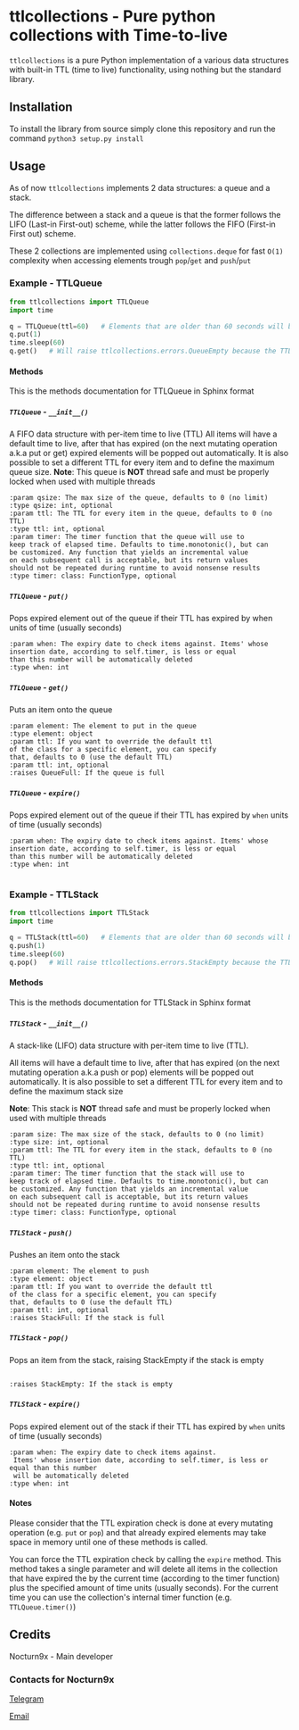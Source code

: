 # ttlcollections - Pure python collections with Time-to-live

`ttlcollections` is a pure Python implementation of a various data structures with built-in TTL (time to live) functionality, using nothing but the standard library.


## Installation

To install the library from source simply clone this repository and run the command `python3 setup.py install`

## Usage

As of now `ttlcollections` implements 2 data structures: a queue and a stack.

The difference between a stack and a queue is that the former follows the LIFO (Last-in First-out) scheme, while the latter follows the FIFO (First-in First out) scheme.

These 2 collections are implemented using `collections.deque` for fast `O(1)` complexity when accessing elements trough `pop`/`get` and `push`/`put`


### Example - TTLQueue

```python
from ttlcollections import TTLQueue
import time

q = TTLQueue(ttl=60)   # Elements that are older than 60 seconds will be deleted
q.put(1)
time.sleep(60)
q.get()   # Will raise ttlcollections.errors.QueueEmpty because the TTL for 1 has expired

```

#### Methods

This is the methods documentation for TTLQueue in Sphinx format

##### `TTLQueue` - `__init__()`

A FIFO data structure with per-item time to live (TTL)
All items will have a default time to live, after that has
expired (on the next mutating operation a.k.a put or get)
expired elements will be popped out automatically.
It is also possible to set a different TTL for every item and to
define the maximum queue size.
__Note__: This queue is __NOT__ thread safe and must be properly locked
when used with multiple threads


```
:param qsize: The max size of the queue, defaults to 0 (no limit)
:type qsize: int, optional
:param ttl: The TTL for every item in the queue, defaults to 0 (no TTL)
:type ttl: int, optional
:param timer: The timer function that the queue will use to
keep track of elapsed time. Defaults to time.monotonic(), but can
be customized. Any function that yields an incremental value
on each subsequent call is acceptable, but its return values
should not be repeated during runtime to avoid nonsense results
:type timer: class: FunctionType, optional
```

##### `TTLQueue` - `put()`

Pops expired element out of the queue if their TTL has expired by when units of time (usually seconds)

```
:param when: The expiry date to check items against. Items' whose
insertion date, according to self.timer, is less or equal
than this number will be automatically deleted
:type when: int
```

##### `TTLQueue` - `get()`
Puts an item onto the queue

```
:param element: The element to put in the queue
:type element: object
:param ttl: If you want to override the default ttl
of the class for a specific element, you can specify
that, defaults to 0 (use the default TTL)
:param ttl: int, optional
:raises QueueFull: If the queue is full
```

##### `TTLQueue` - `expire()`
Pops expired element out of the queue if their TTL has expired by `when` units of time (usually seconds)

```
:param when: The expiry date to check items against. Items' whose
insertion date, according to self.timer, is less or equal
than this number will be automatically deleted
:type when: int


```


### Example - TTLStack

```python
from ttlcollections import TTLStack
import time

q = TTLStack(ttl=60)   # Elements that are older than 60 seconds will be deleted
q.push(1)
time.sleep(60)
q.pop()   # Will raise ttlcollections.errors.StackEmpty because the TTL for 1 has expired

```

#### Methods

This is the methods documentation for TTLStack in Sphinx format

##### `TTLStack` - `__init__()`

A stack-like (LIFO) data structure with per-item time to live (TTL).

All items will have a default time to live, after that has
expired (on the next mutating operation a.k.a push or pop)
elements will be popped out automatically.
It is also possible to set a different TTL for every item and to define the maximum stack size
       
**Note**: This stack is __NOT__ thread safe and must be properly locked when used with multiple threads
 
```
:param size: The max size of the stack, defaults to 0 (no limit)
:type size: int, optional
:param ttl: The TTL for every item in the stack, defaults to 0 (no TTL)
:type ttl: int, optional
:param timer: The timer function that the stack will use to
keep track of elapsed time. Defaults to time.monotonic(), but can
be customized. Any function that yields an incremental value
on each subsequent call is acceptable, but its return values
should not be repeated during runtime to avoid nonsense results
:type timer: class: FunctionType, optional
```

##### `TTLStack` - `push()`

Pushes an item onto the stack

```
:param element: The element to push
:type element: object
:param ttl: If you want to override the default ttl
of the class for a specific element, you can specify
that, defaults to 0 (use the default TTL)
:param ttl: int, optional
:raises StackFull: If the stack is full
```

##### `TTLStack` - `pop()`

Pops an item from the stack, raising StackEmpty if the stack is empty

```

:raises StackEmpty: If the stack is empty
```

##### `TTLStack` - `expire()`

Pops expired element out of the stack if their TTL has expired by `when` units of time (usually seconds)
```
:param when: The expiry date to check items against. 
 Items' whose insertion date, according to self.timer, is less or equal than this number
 will be automatically deleted
:type when: int
```

#### Notes

Please consider that the TTL expiration check is done at every mutating operation (e.g. `put` or `pop`) and that already expired elements may take space in memory until one of these methods is called.

You can force the TTL expiration check by calling the `expire` method. This method takes a single parameter and will delete all items in the collection that have expired the by the current time (according to the timer function) plus the specified amount of time units (usually seconds). For the current time you can use the collection's internal timer function (e.g. `TTLQueue.timer()`)

## Credits

Nocturn9x - Main developer

### Contacts for Nocturn9x

[Telegram](https://telegram.me/processare)

[Email](mailto:nocturn9x@intellivoid.net)


